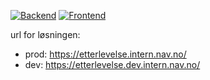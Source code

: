 [![Backend](https://github.com/navikt/etterlevelse/workflows/Backend/badge.svg?branch=master)](https://github.com/navikt/etterlevelse/actions)
[![Frontend](https://github.com/navikt/etterlevelse/workflows/Frontend/badge.svg?branch=master)](https://github.com/navikt/etterlevelse/actions)


url for løsningen:
- prod: https://etterlevelse.intern.nav.no/
- dev: https://etterlevelse.dev.intern.nav.no/
